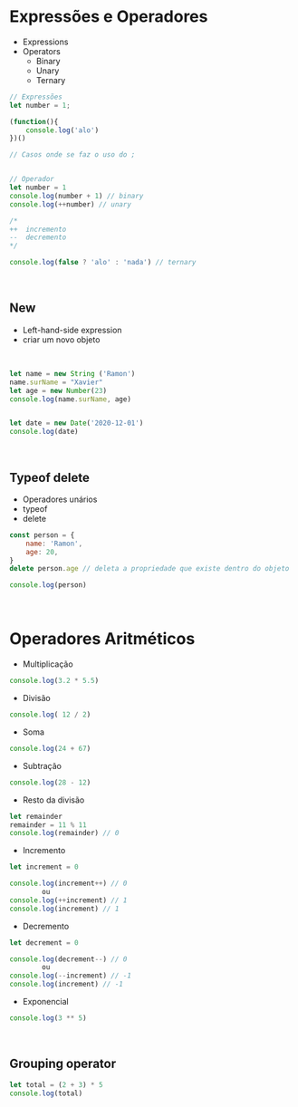 # Expressões e Operadores


- Expressions
- Operators
  - Binary
  - Unary
  - Ternary


```js
// Expressões
let number = 1;

(function(){
    console.log('alo')
})()

// Casos onde se faz o uso do ; 


// Operador
let number = 1
console.log(number + 1) // binary
console.log(++number) // unary

/*
++  incremento
--  decremento
*/

console.log(false ? 'alo' : 'nada') // ternary
```

<br>

## New

- Left-hand-side expression
- criar um novo objeto

<br>

```js
let name = new String ('Ramon')
name.surName = "Xavier"
let age = new Number(23)
console.log(name.surName, age)


let date = new Date('2020-12-01')
console.log(date)
```

<br>

## Typeof delete

- Operadores unários
- typeof
- delete


```js
const person = {
    name: 'Ramon',
    age: 20,
}
delete person.age // deleta a propriedade que existe dentro do objeto

console.log(person)
```


<br>

# Operadores Aritméticos

- Multiplicação

```js
console.log(3.2 * 5.5)
```

- Divisão

```js
console.log( 12 / 2)
```

- Soma

```js
console.log(24 + 67)
```

- Subtração

```js
console.log(28 - 12)
```

- Resto da divisão

```js
let remainder
remainder = 11 % 11
console.log(remainder) // 0
```

- Incremento

```js
let increment = 0

console.log(increment++) // 0 
        ou 
console.log(++increment) // 1
console.log(increment) // 1
```

- Decremento

```js
let decrement = 0

console.log(decrement--) // 0 
        ou 
console.log(--increment) // -1
console.log(increment) // -1
```

- Exponencial

```js
console.log(3 ** 5)
```


<br>

## Grouping operator

```js
let total = (2 + 3) * 5
console.log(total)
```

<br>

